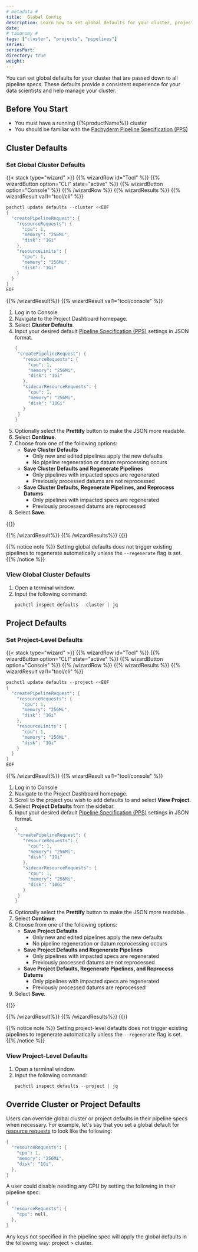 ```yaml
---
# metadata # 
title:  Global Config
description: Learn how to set global defaults for your cluster, projects (coming soon), and pipelines.
date: 
# taxonomy #
tags: ["cluster", "projects", "pipelines"]
series:
seriesPart:
directory: true
weight: 
--- 
```

You can set global defaults for your cluster that are passed down to all pipeline specs. These defaults provide a consistent experience for your data scientists and help manage your cluster. 

## Before You Start

- You must have a running {{%productName%}} cluster
- You should be familiar with the [Pachyderm Pipeline Specification (PPS)](/{{%release%}}/build-dags/pipeline-spec)


## Cluster Defaults 

### Set Global Cluster Defaults


{{< stack type="wizard" >}}
{{% wizardRow id="Tool" %}}
{{% wizardButton option="CLI" state="active" %}}
{{% wizardButton option="Console" %}}
{{% /wizardRow %}}
{{% wizardResults %}}
{{% wizardResult val1="tool/cli" %}}

```s
pachctl update defaults --cluster <<EOF
{
  "createPipelineRequest": {
    "resourceRequests": {
      "cpu": 1,
      "memory": "256Mi",
      "disk": "1Gi"
    },
    "resourceLimits": {
      "cpu": 1,
      "memory": "256Mi",
      "disk": "1Gi"
    }
  }
}
EOF
```

{{% /wizardResult%}}
{{% wizardResult val1="tool/console" %}}

1. Log in to Console
2. Navigate to the Project Dashboard homepage.
3. Select **Cluster Defaults**.
4. Input your desired default [Pipeline Specification (PPS)](/{{%release%}}/build-dags/pipeline-spec) settings in JSON format. 
    ```s
   {
     "createPipelineRequest": {
       "resourceRequests": {
         "cpu": 1,
         "memory": "256Mi",
         "disk": "1Gi"
       },
       "sidecarResourceRequests": {
         "cpu": 1,
         "memory": "256Mi",
         "disk": "10Gi"
       }
     }
   }
    ```
5. Optionally select the **Prettify** button to make the JSON more readable.
6. Select **Continue**.
7. Choose from one of the following options:
    - **Save Cluster Defaults**
      - Only new and edited pipelines apply the new defaults 
      - No pipeline regeneration or datum reprocessing occurs
    - **Save Cluster Defaults and Regenerate Pipelines**
      - Only pipelines with impacted specs are regenerated 
      - Previously processed datums are not reprocessed
    - **Save Cluster Defaults, Regenerate Pipelines, and Reprocess Datums**
      - Only pipelines with impacted specs are regenerated
      - Previously processed datums are reprocessed
8. Select **Save**.

{{<youtube YbL44gqm73E>}}

{{% /wizardResult%}}
{{% /wizardResults%}}
{{</stack>}}
 

{{% notice note %}}
Setting global defaults does not trigger existing pipelines to regenerate automatically unless the `--regenerate` flag is set.
{{% /notice %}}

### View Global Cluster Defaults

1. Open a terminal window.
2. Input the following command:
   ```s
   pachctl inspect defaults --cluster | jq
   ```
  


## Project Defaults 

### Set Project-Level Defaults


{{< stack type="wizard" >}}
{{% wizardRow id="Tool" %}}
{{% wizardButton option="CLI" state="active" %}}
{{% wizardButton option="Console" %}}
{{% /wizardRow %}}
{{% wizardResults %}}
{{% wizardResult val1="tool/cli" %}}

```s
pachctl update defaults --project <<EOF
{
  "createPipelineRequest": {
    "resourceRequests": {
      "cpu": 1,
      "memory": "256Mi",
      "disk": "1Gi"
    },
    "resourceLimits": {
      "cpu": 1,
      "memory": "256Mi",
      "disk": "1Gi"
    }
  }
}
EOF
```

{{% /wizardResult%}}
{{% wizardResult val1="tool/console" %}}


1. Log in to Console
2. Navigate to the Project Dashboard homepage.
3. Scroll to the project you wish to add defaults to and select **View Project**.
4. Select **Project Defaults** from the sidebar.
5. Input your desired default [Pipeline Specification (PPS)](/{{%release%}}/build-dags/pipeline-spec) settings in JSON format. 
    ```s
   {
     "createPipelineRequest": {
       "resourceRequests": {
         "cpu": 1,
         "memory": "256Mi",
         "disk": "1Gi"
       },
       "sidecarResourceRequests": {
         "cpu": 1,
         "memory": "256Mi",
         "disk": "10Gi"
       }
     }
   }
    ```
6. Optionally select the **Prettify** button to make the JSON more readable.
7. Select **Continue**.
8. Choose from one of the following options:
    - **Save Project Defaults**
      - Only new and edited pipelines apply the new defaults 
      - No pipeline regeneration or datum reprocessing occurs
    - **Save Project Defaults and Regenerate Pipelines**
      - Only pipelines with impacted specs are regenerated 
      - Previously processed datums are not reprocessed
    - **Save Project Defaults, Regenerate Pipelines, and Reprocess Datums**
      - Only pipelines with impacted specs are regenerated
      - Previously processed datums are reprocessed
9. Select **Save**.

{{<youtube ZmXt6ao-JrM>}}

{{% /wizardResult%}}
{{% /wizardResults%}}
{{</stack>}}
 

{{% notice note %}}
Setting project-level defaults does not trigger existing pipelines to regenerate automatically unless the `--regenerate` flag is set.
{{% /notice %}}

### View Project-Level Defaults

1. Open a terminal window.
2. Input the following command:
   ```s
   pachctl inspect defaults --project | jq
   ```



## Override Cluster or Project Defaults

Users can override global cluster or project defaults in their pipeline specs when necessary. For example, let's say that you set a global default for [resource requests](/{{%release%}}/build-dags/pipeline-spec/resource-request/) to look like the following:

```s
{
  "resourceRequests": {
    "cpu": 1,
    "memory": "256Mi",
    "disk": "1Gi",
  },
}
```

A user could disable needing any CPU by setting the following in their pipeline spec:

```s
{
  "resourceRequests": {
    "cpu": null,
  },
}
```

Any keys not specified in the pipeline spec will apply the global defaults in the following way: project > cluster.
